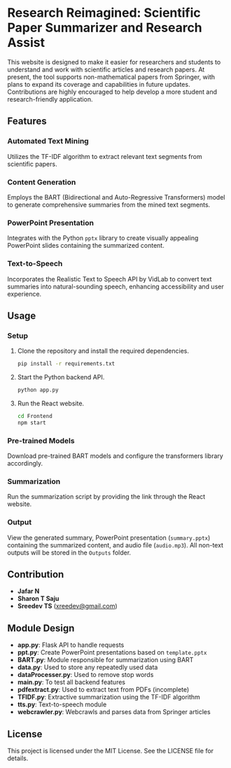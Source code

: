 # Research Reimagined: Scientific Paper Summarizer and Research Assist

This website is designed to make it easier for researchers and students to understand and work with scientific articles and research papers. At present, the tool supports non-mathematical papers from Springer, with plans to expand its coverage and capabilities in future updates. Contributions are highly encouraged to help develop a more student and research-friendly application.

## Features

### Automated Text Mining
Utilizes the TF-IDF algorithm to extract relevant text segments from scientific papers.

### Content Generation
Employs the BART (Bidirectional and Auto-Regressive Transformers) model to generate comprehensive summaries from the mined text segments.

### PowerPoint Presentation
Integrates with the Python `pptx` library to create visually appealing PowerPoint slides containing the summarized content.

### Text-to-Speech
Incorporates the Realistic Text to Speech API by VidLab to convert text summaries into natural-sounding speech, enhancing accessibility and user experience.

## Usage

### Setup
1. Clone the repository and install the required dependencies.
    ```sh
    pip install -r requirements.txt
    ```
2. Start the Python backend API.
    ```sh
    python app.py
    ```
3. Run the React website.
    ```sh
    cd Frontend
    npm start
    ```

### Pre-trained Models
Download pre-trained BART models and configure the transformers library accordingly.

### Summarization
Run the summarization script by providing the link through the React website.

### Output
View the generated summary, PowerPoint presentation (`summary.pptx`) containing the summarized content, and audio file (`audio.mp3`). All non-text outputs will be stored in the `Outputs` folder.

## Contribution

- **Jafar N**
- **Sharon T Saju**
- **Sreedev TS** (xreedev@gmail.com)

## Module Design

- **app.py**: Flask API to handle requests
- **ppt.py**: Create PowerPoint presentations based on `template.pptx`
- **BART.py**: Module responsible for summarization using BART
- **data.py**: Used to store any repeatedly used data
- **dataProcesser.py**: Used to remove stop words
- **main.py**: To test all backend features
- **pdfextract.py**: Used to extract text from PDFs (incomplete)
- **TFIDF.py**: Extractive summarization using the TF-IDF algorithm
- **tts.py**: Text-to-speech module
- **webcrawler.py**: Webcrawls and parses data from Springer articles

## License

This project is licensed under the MIT License. See the LICENSE file for details.
